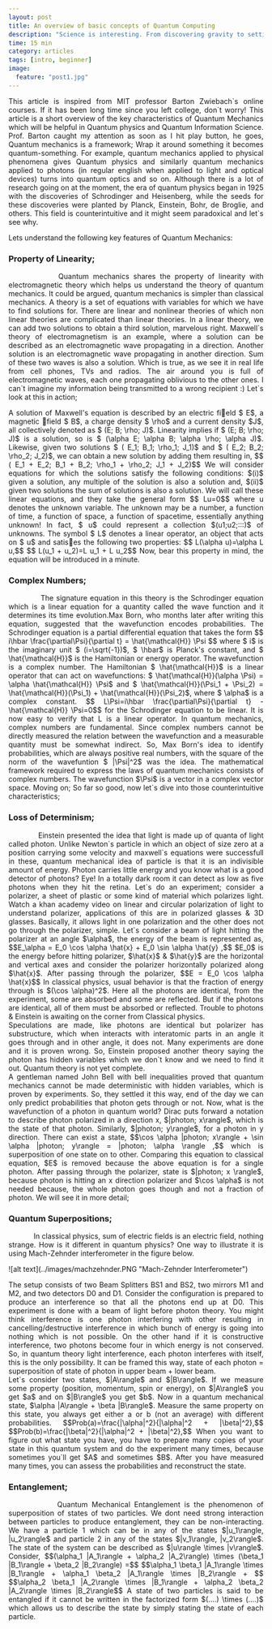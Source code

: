```yaml
---
layout: post
title: An overview of basic concepts of Quantum Computing
description: "Science is interesting. From discovering gravity to setting foot on moon, every event was a giant leap of success for mankind. Quantum computing, is probably going to shape the future. Let`s see what it is and how easy is it to learn & research. This article provides an overview of few key characteristics of quantum mechanics that are necessary in quantum computing."
time: 15 min
category: articles
tags: [intro, beginner]
image:
  feature: "post1.jpg"
---
```


<p style="text-align: justify">This article is inspired from MIT professor Barton Zwiebach`s online courses. If it has been long time since you left college, don`t worry! This article is a short  overview of the key characteristics of Quantum Mechanics which will be helpful in Quantum physics and Quantum Information Science. Prof. Barton caught my attention as soon as I hit play button, he goes, Quantum mechanics is a framework; Wrap it around something it becomes quantum-something. For example, quantum mechanics applied to physical phenomena gives Quantum physics and similarly quantum mechanics applied to photons (in regular english when applied to light and optical devices) turns into quantum optics and so on. Although there is a lot of research going on at the moment, the era of quantum physics began in 1925 with the discoveries of Schrodinger and Heisenberg, while the seeds for these discoveries were planted by Planck, Einstein, Bohr, de Broglie, and others. This field is counterintuitive and it might seem paradoxical and let`s see why.</p>

Lets understand the following key features of Quantum Mechanics:
### Property of Linearity;
<p style="text-align: justify">&nbsp;&nbsp;&nbsp;&nbsp;&nbsp;&nbsp;&nbsp;&nbsp;&nbsp;&nbsp;&nbsp;&nbsp;Quantum mechanics shares the property of linearity with electromagnetic theory which helps us understand the theory of quantum mechanics. It  could  be argued, quantum mechanics is  simpler  than  classical mechanics. A theory is a set of equations with variables for which we have to find solutions for. There are linear and nonlinear theories of which non linear theories are complicated than linear theories. In a linear theory, we can add two solutions to obtain a third solution, marvelous right. Maxwell`s theory of electromagnetism is an example, where a solution can be described as an electromagnetic wave propagating in a direction. Another solution is an electromagnetic wave propagating in another direction. Sum of these two waves is also a solution. Which is true, as we see it in real life from cell phones, TVs and radios. The air around you is full of electromagnetic waves, each one propagating oblivious to the other ones. I can`t imagine my information being transmitted to a wrong recipient :) Let`s look at this in action;</p>

<p style="text-align: justify">A solution of Maxwell's equation is described by an electric field $ E$, a magnetic field $ B$, a charge density $ \rho$ and a current density $J$, all collectively denoted as $ (E; B; \rho; J)$. Linearity implies if $ (E; B; \rho; J)$ is a solution, so is $ (\alpha E; \alpha B; \alpha \rho; \alpha J)$. Likewise, given two solutions $ ( E_1; B_1; \rho_1; J_1)$ and $ ( E_2; B_2; \rho_2; J_2)$, we can obtain a new solution by adding them resulting in, $$ ( E_1 + E_2; B_1 + B_2; \rho_1 + \rho_2; J_1 + J_2)$$ We will consider equations for which the solutions satisfy the following conditions:  $(i)$ given a solution, any multiple of the solution is also a solution and, $(ii)$ given two solutions the sum of solutions is also a solution.  We will call these linear equations, and they take the general form $$ Lu=0$$ where u denotes the unknown variable. The unknown may be a number, a function of  time,  a function of space, a function of spacetime, essentially anything unknown!  In fact, $ u$ could represent a collection $(u1;u2;:::)$ of unknowns.  The symbol $ L$ denotes a linear operator, an object that acts on $ u$ and satises the following two properties: $$ L(\alpha u)=\alpha L u,$$ $$ L(u_1 + u_2)=L u_1 + L u_2$$ Now, bear this property in mind, the equation will be introduced in a minute.</p>

### Complex Numbers;
<p style="text-align: justify">&nbsp;&nbsp;&nbsp;&nbsp;&nbsp;&nbsp;&nbsp;&nbsp;&nbsp;&nbsp;&nbsp;&nbsp;The signature equation in this theory is the Schrodinger equation which is a linear equation for a quantity called the wave function and it determines its time evolution.Max Born, who months later after writing this equation, suggested that the wavefunction encodes probabilities. The Schrodinger equation is a partial differential equation that takes the form $$ i\hbar \frac{\partial\Psi}{\partial t} = \hat{\mathcal{H}} \Psi $$ where $ i$ is the imaginary unit $ (i=\sqrt{-1})$, $ \hbar$ is Planck's constant, and $ \hat{\mathcal{H}}$ is the Hamiltonian or energy  operator.  The wavefunction is  a complex  number. The Hamiltonian $ \hat{\mathcal{H}}$ is a linear operator that can act on wavefunctions: $ \hat{\mathcal{H}}(\alpha \Psi) = \alpha \hat{\mathcal{H}} \Psi$ and $ \hat{\mathcal{H}}(\Psi_1 + \Psi_2) = \hat{\mathcal{H}}(\Psi_1) + \hat{\mathcal{H}}(\Psi_2)$, where $ \alpha$ is a complex constant. $$ L\Psi=i\hbar \frac{\partial\Psi}{\partial t} - \hat{\mathcal{H}} \Psi=0$$ for the Schrodinger equation to be linear. It is now easy to verify that L is a linear operator. In quantum mechanics, complex numbers are fundamental. Since complex numbers cannot be directly measured the relation between the wavefunction and a measurable quantity must be somewhat indirect. So, Max Born's idea to identify probabilities, which are always positive real numbers, with the square of the norm of the wavefuntion $ |\Psi|^2$ was the idea. The mathematical framework required to express the laws of quantum mechanics consists of complex numbers. The wavefunction $\Psi$ is a vector in a complex vector space. Moving on; So far so good, now let`s dive into those counterintuitive characteristics;</p>

### Loss of Determinism;
<p style="text-align: justify">&nbsp;&nbsp;&nbsp;&nbsp;&nbsp;&nbsp;&nbsp;&nbsp;&nbsp;&nbsp;&nbsp;&nbsp;Einstein presented the idea that light is made up of quanta of light called photon. Unlike Newton`s particle in which an object of size zero at a position carrying some velocity and maxwell`s equations were successfull in these, quantum mechanical idea of particle is that it is an indivisible amount of energy. Photon carries little energy and you know what is a good detector of photons? Eye! In a totally dark room it can detect as low as five photons  when they hit the retina. Let`s do an experiment; consider a polarizer, a sheet of plastic or some kind of material which polarizes light. Watch a khan academy video on linear and circular polarization of light to understand polarizer, applications of this are in polarized glasses & 3D glasses. Basically, it allows light in one polarization and the other does not go through the polarizer, simple. Let`s consider a beam of light hitting the polarizer at an angle $\alpha$, the energy of the beam is represented as, $$E_\alpha = E_0 \cos \alpha \hat{x} + E_0 \sin \alpha \hat{y} ,$$ $E_0$ is the energy before hitting polarizer, $\hat{x}$ & $\hat{y}$ are the horizontal and vertical axes and consider the polarizer horizontally polarized along $\hat{x}$. After passing through the polarizer, $$E = E_0 \cos \alpha \hat{x}$$
In classical physics, usual behavior is that the fraction of energy through is $(\cos \alpha)^2$. Here all the photons are identical, from the experiment, some are absorbed and some are reflected. But if the photons are identical, all of them must be absorbed or reflected. Trouble to photons & Einstein is awaiting on the corner from Classical physics.<br/>
Speculations are made, like photons are identical but polarizer has substructure, which when interacts with interatomic parts in an angle it goes through and in other angle, it does not. Many experiments are done and it is proven wrong. So, Einstein proposed another theory saying the photon has hidden variables which we don`t know and we need to find it out. Quantum theory is not yet complete.<br/>
A gentleman named John Bell with bell inequalities proved that quantum mechanics cannot be made deterministic with hidden variables, which is proven by experiments. So, they settled it this way, end of the day we can only predict probabilities that photon gets through or not. Now, what is the wavefunction of a photon in quantum world? Dirac puts forward a notation to describe photon polarized in a direction x, $|photon; x\rangle$, which is the state of that photon. Similarly, $|photon; y\rangle$, for a photon in y direction. There can exist a state,
$$\cos \alpha |photon; x\rangle + \sin \alpha |photon; y\rangle = |photon; \alpha \rangle ,$$ which is superposition of one state on to other. Comparing this equation to classical equation, $E$ is removed because the above equation is for a single photon. After passing through the polarizer, state is $|photon; x \rangle$, because photon is hitting an x direction polarizer and $\cos \alpha$ is not needed because, the whole photon goes though and not a fraction of photon. We will see it in more detail;
</p>

### Quantum Superpositions;
<p style="text-align: justify">&nbsp;&nbsp;&nbsp;&nbsp;&nbsp;&nbsp;&nbsp;&nbsp;&nbsp;&nbsp;&nbsp;&nbsp;In classical physics, sum of electric fields is an electric field, nothing strange. How is it different in quantum physics? One way to illustrate it is using Mach-Zehnder interferometer in the figure below.</p>
![alt text](../images/machzehnder.PNG "Mach-Zehnder Interferometer")
<p style="text-align: justify">The setup consists of two Beam Splitters BS1 and BS2, two mirrors M1 and M2, and two detectors D0 and D1. Consider the configuration is prepared to produce an interference so that all the photons end up at D0. This experiment is done with a beam of light before photon theory. You might think interference is one photon interfering with other resulting in cancelling/destructive interference in which bunch of energy is going into nothing which is not possible. On the other hand if it is constructive interference, two photons become four in which energy is not conserved. So, in quantum theory light interference, each photon interferes with itself, this is the only possibility. It can be framed this way, state of each photon = superposition of state of photon in upper beam + lower beam.<br/>
Let`s consider two states, $|A\rangle$ and $|B\rangle$. If we measure some property (position, momentum, spin or energy), on $|A\rangle$ you get $a$ and on $|B\rangle$ you get $b$. Now in a quantum mechanical state, $\alpha |A\rangle + \beta |B\rangle$. Measure the same property on this state, you always get either a or b (not an average) with different probabilities.
$$Prob(a)=\frac{|\alpha|^2}{|\alpha|^2 + |\beta|^2},$$ $$Prob(b)=\frac{|\beta|^2}{|\alpha|^2 + |\beta|^2},$$
When you want to figure out what state you have, you have to prepare many copies of your state in this quantum system and do the experiment many times, because sometimes you`ll get $A$ and sometimes $B$. After you have measured many times, you can assess the probabilities and reconstruct the state.</p>

### Entanglement;
<p style="text-align: justify">&nbsp;&nbsp;&nbsp;&nbsp;&nbsp;&nbsp;&nbsp;&nbsp;&nbsp;&nbsp;&nbsp;&nbsp;Quantum Mechanical Entanglement is the phenomenon of superposition of states of two particles. We dont need strong interaction between particles to produce entanglement, they can be non-interacting. We have a particle 1 which can be in any of the states $|u_1\rangle, |u_2\rangle$ and particle 2 in any of the states $|v_1\rangle, |v_2\rangle$. The state of the system can be described as $|u\rangle \times |v\rangle$. Consider,
$$(\alpha_1 |A_1\rangle + \alpha_2 |A_2\rangle) \times (\beta_1 |B_1\rangle + \beta_2 |B_2\rangle) =$$ $$\alpha_1 \beta_1 |A_1\rangle \times |B_1\rangle + \alpha_1 \beta_2 |A_1\rangle \times |B_2\rangle +
$$ $$\alpha_2 \beta_1 |A_2\rangle \times |B_1\rangle +
\alpha_2 \beta_2 |A_2\rangle \times |B_2\rangle$$
A state of two particles is said to be entangled if it cannot be written in the factorized form $(....) \times (....)$ which allows us to describe the state by simply stating the state of each particle.</p>
